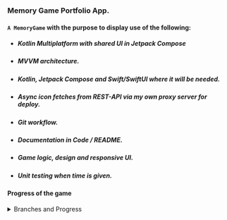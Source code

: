 ### Memory Game Portfolio App.

#### `A MemoryGame`  with the purpose to display use of the following:

* ##### Kotlin Multiplatform with shared UI in Jetpack Compose
* ##### MVVM architecture.
* ##### Kotlin, Jetpack Compose and Swift/SwiftUI where it will be needed. 
* ##### Async icon fetches from REST-API via my own proxy server for deploy. 
* ##### Git workflow.
* ##### Documentation in Code / README.
* ##### Game logic, design and responsive UI.
* ##### Unit testing when time is given.


#### Progress of the game
<details>
<summary>Branches and Progress</summary><br>

###### Currently working on: `feature/score-from-timer-gameplay`

:white_check_mark: `feature/tile-component`. Is focused on creating a component for the tile and at click, the tile
should change it's state and show the content. It will also involve an animation when changing state.

:white_check_mark: `feature/ui-board`. Will be a simple board implementing a list of tile components.
Also, since I will be using MVVM, an early structure must be formed.

:white_check_mark: `feature/icons-from-api`. This feature is fetching a response from IconFinder 
with 10 icons of a certain keyword. The request is made to a render-url using a proxy server 
for this simple purpose. The proxy server has been a side-project to the game to handle API security.
```kotlin
// Extensions in Application.
import io.ktor.server.application.*

fun main(args: Array<String>) {
    io.ktor.server.netty.EngineMain.main(args)
}

fun Application.module() {
    configureRateLimit()
    configureSerialization()
    configureHTTP()
}
````

:white_check_mark: `feature/load-tiles-from-start-screen` Since we have a JSON-response from the proxy server,
handle the response and set the tile images. The render service is using a free version with longer 
activation time, therefore, show the user a start screen loading the service and response.

<details>
<summary>Preview image</summary>

![Preview](assets/preview.png)

</details>

:white_check_mark: `feature/compare-tiles-and-match` Compare the tiles. If they match, change
their state and appearance.

<details>
<summary>Preview image</summary>

![Matched Preview](assets/matched_preview.png)

</details>

:construction: `feature/score-from-timer-gameplay` Start the game with a timer and let
the score be based on how fast you solve the entire board.

</details>